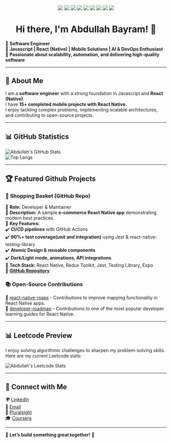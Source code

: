 <p align="center">
  <img src="https://img.shields.io/badge/JavaScript-F7DF1E?style=for-the-badge&logo=javascript&logoColor=black" />
  <img src="https://img.shields.io/badge/C%23-239120?style=for-the-badge&logo=c-sharp&logoColor=white" />
  <img src="https://img.shields.io/badge/React%20(Native)-61DAFB?style=for-the-badge&logo=react&logoColor=black" />
  <img src="https://img.shields.io/badge/Expo-000020?style=for-the-badge&logo=expo&logoColor=white" />
  <img src="https://img.shields.io/badge/Atomic%20Web%20Design-008080?style=for-the-badge" />
  <img src="https://img.shields.io/badge/Storybook-FF4785?style=for-the-badge&logo=storybook&logoColor=white" />
  <img src="https://img.shields.io/badge/Jest-C21325?style=for-the-badge&logo=jest&logoColor=white" />
  <img src="https://img.shields.io/badge/Unit%20Testing-6DB33F?style=for-the-badge&logo=jest&logoColor=white" />
  <img src="https://img.shields.io/badge/Integration%20Testing-FF9A00?style=for-the-badge&logo=testing-library&logoColor=white" />
</p>
<h1 align="center">Hi there, I'm Abdullah Bayram! 👋</h1>

🔹 **Software Engineer**  
🔹 **Javascript | React (Native) | Mobile Solutions | AI & DevOps Enthusiast**  
🔹 **Passionate about scalability, automation, and delivering high-quality software**  

---

## 🚀 About Me  

I am a **software engineer** with a strong foundation in Javascript and **React (Native)**.  
I have **15+ completed mobile projects with React Native.**  
I enjoy tackling complex problems, implementing scalable architectures, and contributing to open-source projects.  

---

## 📊 GitHub Statistics  

![Abdullah's GitHub Stats](https://github-readme-stats.vercel.app/api?username=abdullahbayram&show_icons=true&theme=radical)  
![Top Langs](https://github-readme-stats.vercel.app/api/top-langs/?username=abdullahbayram&layout=compact&theme=radical)  

---

## 🏆 Featured Github Projects  

### 🛒 **Shopping Basket** (GitHub Repo)  
🔹 **Role:** Developer & Maintainer  
🔹 **Description:** A sample **e-commerce React Native app** demonstrating modern best practices.  
🔹 **Key Features:**  
✔️ **CI/CD pipelines** with GitHub Actions  
✔️ **90%+ test coverage(unit and integration)** using Jest & react-native-testing-library  
✔️ **Atomic Design & reusable components**  
✔️ **Dark/Light mode, animations, API integrations**  
🔹 **Tech Stack:** React Native, Redux Toolkit, Jest, Testing Library, Expo  
🔹 **[GitHub Repository](https://github.com/abdullahbayram/shopping-basket-rn-js)**  

### 📚 **Open-Source Contributions**  
🔹 [react-native-maps](https://github.com/react-native-maps/react-native-maps) - Contributions to improve mapping functionality in React Native apps.  
🔹 [developer-roadmap](https://github.com/kamranahmedse/developer-roadmap) - Contributions to one of the most popular developer learning guides for React Native.  

---
## 📊 Leetcode Preview  

I enjoy solving algorithmic challenges to sharpen my problem-solving skills. Here are my current Leetcode stats:

![Abdullah's Leetcode Stats](https://leetcard.jacoblin.cool/abdllhbayram?theme=unicort&fontAlmarai)  


---

## 🔗 Connect with Me  

🌍 [LinkedIn](https://www.linkedin.com/in/bayramabdullah/)  
📧 [Email](mailto:info@abayram.dev)  
📓 [Pluralsight](https://app.pluralsight.com/profile/abdullahbayram)  
🎓 [Coursera](https://www.coursera.org/learner/abdullah-bayram)  

---

🌟 **Let’s build something great together!** 🚀

